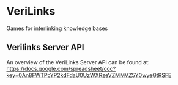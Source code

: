 VeriLinks
=========

Games for interlinking knowledge bases

Verilinks Server API
--------
An overview of the VeriLinks Server API can be found at:
https://docs.google.com/spreadsheet/ccc?key=0An8FWTPcYP2kdFdaU0UzWXRzeVZMMVZ5Y0wyeGtRSFE
